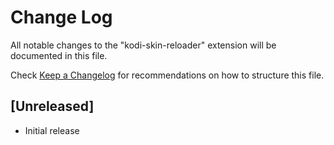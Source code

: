 # Change Log
All notable changes to the "kodi-skin-reloader" extension will be documented in this file.

Check [Keep a Changelog](http://keepachangelog.com/) for recommendations on how to structure this file.

## [Unreleased]
- Initial release